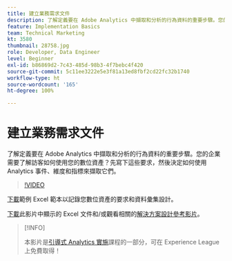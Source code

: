 ```yaml
---
title: 建立業務需求文件
description: 了解定義要在 Adobe Analytics 中擷取和分析的行為資料的重要步驟。您的企業需要了解訪客如何使用您的數位資產？先寫下這些要求，然後決定如何使用 Analytics 事件、維度和指標來擷取它們。
feature: Implementation Basics
team: Technical Marketing
kt: 3580
thumbnail: 28758.jpg
role: Developer, Data Engineer
level: Beginner
exl-id: b86869d2-7c43-485d-98b3-4f7bebc4f420
source-git-commit: 5c11ee3222e5e3f81a13ed8fbf2cd22fc32b1740
workflow-type: ht
source-wordcount: '165'
ht-degree: 100%

---
```


# 建立業務需求文件

了解定義要在 Adobe Analytics 中擷取和分析的行為資料的重要步驟。您的企業需要了解訪客如何使用您的數位資產？先寫下這些要求，然後決定如何使用 Analytics 事件、維度和指標來擷取它們。

>[!VIDEO](https://video.tv.adobe.com/v/28758/?quality=12)

[下載](assets/aa-implementation-playbook.xlsx)範例 Excel 範本以記錄您數位資產的要求和資料彙集設計。

[下載](assets/geometrixx-clothiers-brd-sdr.xlsx)此影片中顯示的 Excel 文件和/或觀看相關的[解決方案設計參考影片](creating-and-maintaining-an-sdr.md)。

>[!INFO]
>
> 本影片是[引導式 Analytics 實施](https://experienceleague.adobe.com/?recommended=Analytics-D-1-2019.1)課程的一部分，可在 Experience League 上免費取得！